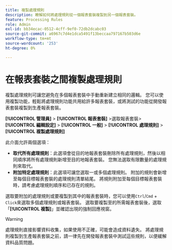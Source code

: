 ```yaml
---
title: 複製處理規則
description: 瞭解如何將處理規則從一個報表套裝複製到另一個報表套裝。
feature: Processing Rules
role: Admin
exl-id: bb34ecac-0512-4cff-9ef0-72db2dcabc03
source-git-commit: a6967c7d4e1dca5491f13beccaa797167b503d6e
workflow-type: tm+mt
source-wordcount: '253'
ht-degree: 0%

---
```


# 在報表套裝之間複製處理規則

複製處理規則可讓您避免在多個報表套裝中手動重新建立相同的邏輯。 您可以使用複製功能，輕鬆將處理規則功能共用給許多報表套裝，或將測試的功能從開發報表套裝複製到生產報表套裝。

**[!UICONTROL 管理員]** > **[!UICONTROL 報表套裝]** >選取報表套裝> **[!UICONTROL 編輯設定]** > **[!UICONTROL 一般]** > **[!UICONTROL 處理規則]** > **[!UICONTROL 複製處理規則]**

此介面允許兩個選項：

* **取代所有處理規則**：此選項會從目的地報表套裝刪除所有處理規則，然後以相同順序將所有處理規則新增至目的地報表套裝。 您無法選取有限數量的處理規則來取代。
* **附加特定處理規則**：此選項可讓您選取一或多個處理規則。 附加的規則會新增至每個目標報表套裝的處理規則清單結尾。 將規則附加至每個目標報表套裝時，請考慮處理規則順序和已存在的規則。

選取要附加的處理規則或要複製到其中的報表套裝時，您可以使用`Ctrl`/`Cmd` + `Click`來選取多個處理規則或報表套裝。 選取要複製至的所需報表套裝後，選取「**[!UICONTROL 複製]**」並確認出現的強制回應視窗。

>[!WARNING]
>
>處理規則直接影響資料收集，如果使用不正確，可能會造成資料遺失。 將處理規則複製到生產報表套裝之前，請一律先在開發報表套裝中測試這些規則，以便緩解資料品質問題。
